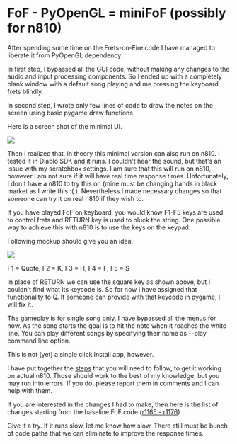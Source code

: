 FoF - PyOpenGL = miniFoF (possibly for n810)
===
After spending some time on the Frets-on-Fire code I have managed to liberate it from PyOpenGL dependency.  
  
In first step, I bypassed all the GUI code, without making any changes to the audio and input processing components. So I ended up with a completely blank window with a default song playing and me pressing the keyboard frets blindly.  
  
In second step, I wrote only few lines of code to draw the notes on the screen using basic pygame.draw functions.  
  
Here is a screen shot of the minimal UI.  
  
[![](http://1.bp.blogspot.com/_W6UcJjyXr24/SckqM5fuzGI/AAAAAAAACxk/7EM-PVbgJtc/s400/minifof.jpg)][0]  
  
Then I realized that, in theory this minimal version can also run on n810\. I tested it in Diablo SDK and it runs. I couldn't hear the sound, but that's an issue with my scratchbox settings. I am sure that this will run on n810, however I am not sure if it will have real time response times. Unfortunately, I don't have a n810 to try this on (mine must be changing hands in black market as I write this :( ). Nevertheless I made necessary changes so that someone can try it on real n810 if they wish to.  
  
If you have played FoF on keyboard, you would know F1-F5 keys are used to control frets and RETURN key is used to pluck the string. One possible way to achieve this with n810 is to use the keys on the keypad.  
  
Following mockup should give you an idea.  
  
[![](http://3.bp.blogspot.com/_W6UcJjyXr24/Sckqgw9YOHI/AAAAAAAACxs/Mvr5Sf-M7Os/s400/minifof-usage.png)][1]  
  
F1 = Quote, F2 = K, F3 = H, F4 = F, F5 = S  
  
In place of RETURN we can use the square key as shown above, but I couldn't find what its keycode is. So for now I have assigned that functionality to Q. If someone can provide with that keycode in pygame, I will fix it.  
  
The gameplay is for single song only. I have bypassed all the menus for now. As the song starts the goal is to hit the note when it reaches the white line. You can play different songs by specifying their name as --play command line option.  
  
This is not (yet) a single click install app, however.  
  
I have put together the [steps][2] that you will need to follow, to get it working on actual n810\. Those should work to the best of my knowledge, but you may run into errors. If you do, please report them in comments and I can help with them.  
  
If you are interested in the changes I had to make, then here is the list of changes starting from the baseline FoF code ([r1165 - r1176][3])  
  
Give it a try. If it runs slow, let me know how slow. There still must be bunch of code paths that we can eliminate to improve the response times.

[0]: http://1.bp.blogspot.com/_W6UcJjyXr24/SckqM5fuzGI/AAAAAAAACxk/7EM-PVbgJtc/s1600-h/minifof.jpg
[1]: http://3.bp.blogspot.com/_W6UcJjyXr24/Sckqgw9YOHI/AAAAAAAACxs/Mvr5Sf-M7Os/s1600-h/minifof-usage.png
[2]: http://code.google.com/p/altcanvas/wiki/MiniFoF
[3]: http://code.google.com/p/altcanvas/source/list?start=1176

